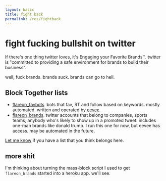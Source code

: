 ```yaml
---
layout: basic
title: fight back
permalink: /res/fightback
---
```

# fight fucking bullshit on twitter
If there's one thing twitter loves, it's Engaging your Favorite Brands™. twitter is "committed to providing a safe environment for brands to build their business".

well, fuck brands. brands suck. brands can go to hell.

## Block Together lists
* [flareon_favbots](https://blocktogether.org/show-blocks/365ce4e687dacd23bdc870c887b59a908ff46ff8adc4c5a4106b112d7445bd0d8e563496c9054bf068596ae796e9e0f9). bots that fav, RT and follow based on keywords. mostly automated. written and operated by [eevee](http://twitter.com/eevee).
* [flareon_brands](https://blocktogether.org/show-blocks/229e3c9e93ba71fcdfbc69315a5d2d2f76cae95ad9c10ab316e27404714b990630038ef395005b27f8425a0e939ba2af). twitter accounts that belong to companies, sports teams, anybody who's likely to show up in a promoted tweet. includes one-man brands like donald trump. I run this one for now, but eevee has access. may be automated in the future.

[Let me know](http://twitter.com/erisdev) if you have a list that you think belongs here.

## more shit
I'm thinking about turning the mass-block script I used to get `flareon_brands` started into a heroku app. we'll see.
